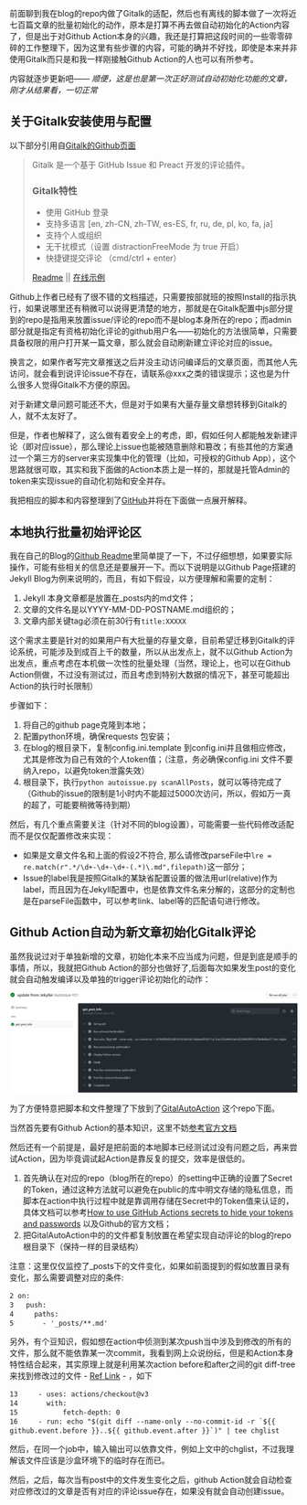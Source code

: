 
前面聊到我在blog的repo内做了Gitalk的适配，然后也有离线的脚本做了一次将近七百篇文章的批量初始化的动作，原本是打算不再去做自动初始化的Action内容了，但是出于对Github Action本身的兴趣，我还是打算把这段时间的一些零零碎碎的工作整理下，因为这里有些步骤的内容，可能的确并不好找，即使是本来并非使用Gitalk而只是和我一样刚接触Github Action的人也可以有所参考。

内容就逐步更新吧—— *顺便，这是也是第一次正好测试自动初始化功能的文章，刚才从结果看，一切正常*

## 关于Gitalk安装使用与配置
以下部分引用自[Gitalk的Github页面](https://github.com/gitalk/gitalk)
> Gitalk 是一个基于 GitHub Issue 和 Preact 开发的评论插件。
>
>### Gitalk特性
>
>- 使用 GitHub 登录
>- 支持多语言 [en, zh-CN, zh-TW, es-ES, fr, ru, de, pl, ko, fa, ja]
>- 支持个人或组织
>- 无干扰模式（设置 distractionFreeMode 为 true 开启）
>- 快捷键提交评论 （cmd/ctrl + enter）
>
>[Readme](https://github.com/gitalk/gitalk/blob/master/readme.md) ||
>[在线示例](https://gitalk.github.io)

Github上作者已经有了很不错的文档描述，只需要按部就班的按照Install的指示执行，如果说哪里还有稍微可以说得更清楚的地方，那就是在Gitalk配置中js部分提到的repo是指用来放置issue/评论的repo而不是blog本身所在的repo；而admin部分就是指定有资格初始化评论的github用户名——初始化的方法很简单，只需要具备权限的用户打开某一篇文章，那么就会自动刷新建立评论对应的issue。

换言之，如果作者写完文章推送之后并没主动访问编译后的文章页面，而其他人先访问，就会看到说评论issue不存在，请联系@xxx之类的错误提示；这也是为什么很多人觉得Gitalk不方便的原因。

对于新建文章问题可能还不大，但是对于如果有大量存量文章想转移到Gitalk的人，就不太友好了。

但是，作者也解释了，这么做有着安全上的考虑，即，假如任何人都能触发新建评论（即对应issue），那么理论上issue也能被随意删除和篡改；有些其他的方案通过一个第三方的server来实现集中化的管理（比如，可授权的Github App），这个思路就很可取，其实和我下面做的Action本质上是一样的，那就是托管Admin的token来实现issue的自动化初始和安全并存。

我把相应的脚本和内容整理到了[GitHub](https://github.com/shinemoon/GitalkAutoAction)并将在下面做一点展开解释。

## 本地执行批量初始评论区

我在自己的Blog的[Github Readme](https://shinemoon.github.io/the-post-838)里简单提了一下，不过仔细想想，如果要实际操作，可能有些相关的信息还是要展开一下。而以下说明是以Github Page搭建的Jekyll Blog为例来说明的，而且，有如下假设，以方便理解和需要的定制：

1. Jekyll 本身文章都是放置在_posts内的md文件；  
2. 文章的文件名是以YYYY-MM-DD-POSTNAME.md组织的；   
3. 文章内部关键tag必须在前30行有`title:XXXXX`

这个需求主要是针对的如果用户有大批量的存量文章，目前希望迁移到Gitalk的评论系统，可能涉及到成百上千的数量，所以从出发点上，就不以Github Action为出发点，重点考虑在本机做一次性的批量处理（当然，理论上，也可以在Github Action侧做，不过没有测试过，而且考虑到特别大数据的情况下，甚至可能超出Action的执行时长限制）

步骤如下：
1. 将自己的github page克隆到本地；
2. 配置python环境，确保requests 包安装；
3. 在blog的根目录下，复制config.ini.template 到config.ini并且做相应修改，尤其是修改为自己有效的个人token值；（注意，务必确保config.ini 文件不要纳入repo，以避免token泄露失效）
4. 根目录下，执行`python autoissue.py scanAllPosts`，就可以等待完成了（Github的issue的限制是1小时内不能超过5000次访问，所以，假如万一真的超了，可能要稍微等待到期）

然后，有几个重点需要关注（针对不同的blog设置），可能需要一些代码修改适配而不是仅仅配置修改来实现：
- 如果是文章文件名和上面的假设2不符合, 那么请修改parseFile中`lre = re.match(r".*/\d+-\d+-\d+-(.*)\.md",filepath)`这一部分；
- Issue的label我是按照Gitalk的某缺省配置设置的做法用url(relative)作为label，而且因为在Jekyll配置中，也是依靠文件名来分解的，这部分的定制也是在parseFile函数中，可以参考link、label等的匹配语句进行修改。

## Github Action自动为新文章初始化Gitalk评论    


虽然我说过对于单独新增的文章，初始化本来不应当成为问题，但是到底是顺手的事情，所以，我就把Github Action的部分也做好了,后面每次如果发生post的变化就会自动触发编译以及单独的trigger评论初始化的动作：

![Workflow Example](https://github.com/shinemoon/GitalkAutoAction/blob/main/flow.png?raw=true) 

为了方便特意把脚本和文件整理了下放到了[GitalAutoAction](https://github.com/shinemoon/GitalkAutoAction) 这个repo下面。

当然首先要有Github Action的基本知识，这里不妨[参考官方文档](https://docs.github.com/cn/actions/learn-github-actions/understanding-github-actions?learn=getting_started&learnProduct=actions) 

然后还有一个前提是，最好是把前面的本地脚本已经测试过没有问题之后，再来尝试Action，因为毕竟调试起Action是靠反复的提交，效率是很低的。

1. 首先确认在对应的repo（blog所在的repo）的setting中正确的设置了Secret的Token，通过这种方法就可以避免在public的库中明文存储的隐私信息，而脚本在action中执行过程中就是靠调用存储在Secret中的Token值来认证的，具体文档可以参考[How to use GitHub Actions secrets to hide your tokens and passwords](https://www.theserverside.com/blog/Coffee-Talk-Java-News-Stories-and-Opinions/GitHub-Actions-Secrets-Example-Token-Tutorial) 以及Github的官方文档；
2. 把GitalAutoAction中的的文件都复制放置在希望实现自动评论的blog的repo根目录下（保持一样的目录结构）

注意：这里仅仅监控了_posts下的文件变化，如果如前面提到的假如放置目录有变化，那么需要调整对应的条件:

    2 on:
    3   push:
    4     paths:
    5       - '_posts/**.md'

另外，有个豆知识，假如想在action中侦测到某次push当中涉及到修改的所有的文件，那么就不能依靠某一次commit，我看到网上众说纷纭，但是和Action本身特性结合起来，其实原理上就是利用某次action before和after之间的git diff-tree来找到修改过的文件 - [Ref Link](https://github.community/t/can-i-process-only-changed-files-with-github-actions/137814) - ，如下

    13     - uses: actions/checkout@v3
    14       with:
    15           fetch-depth: 0
    16     - run: echo "$(git diff --name-only --no-commit-id -r `${{ github.event.before }}..${{ github.event.after }}`)" | tee chglist

然后，在同一个job中，输入输出可以依靠文件，例如上文中的chglist，不过我理解该文件应该是沙盒环境下的临时存在而已。

然后，之后，每次当有post中的文件发生变化之后，github Action就会自动检查对应修改过的文章是否有对应的评论issue存在，如果没有就会自动创建issue。


